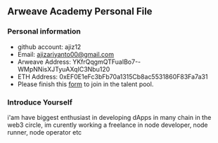 ## Arweave Academy Personal File

### Personal information

- github account: ajiz12
- Email: ajizariyanto00@gmail.com
- Arweave Address: YKfrQqgmQTFuaIBo7--WMpNNisXJTyuAXqIC3Nbu120
- ETH Address: 0xEF0E1eFc3bFb70a1315Cb8ac5531860F83Fa7a31
- Please finish this [form](https://docs.google.com/forms/d/e/1FAIpQLSfWA5fIIcBgmRppm3jNz5vmf9Mai_QMVil-2pO4r7YKn_Zhtw/viewform?usp=sf_link) to join in the talent pool.

### Introduce Yourself
 i'am have biggest enthusiast in developing dApps in many chain in the web3 circle, im curently working a freelance in node developer, node runner, node operator etc

